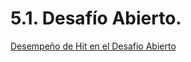 # 5.1. Desafío Abierto.  
[Desempeño de Hit en el Desafio Abierto](https://youtube.com/shorts/ftp8VyUDmCE?si=tLq8PmmfwvMySXWO)
